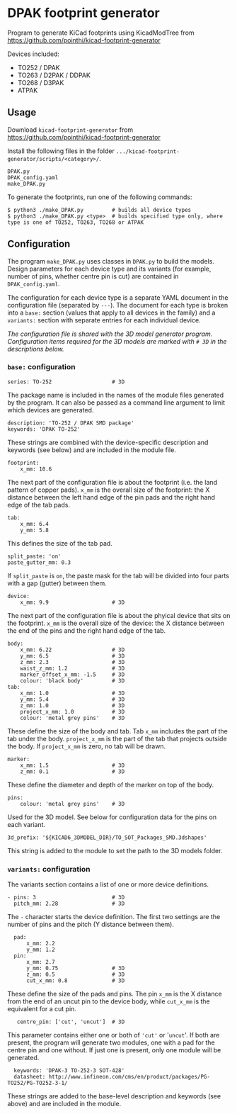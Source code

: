 # DPAK footprint generator

Program to generate KiCad footprints using KicadModTree from https://github.com/pointhi/kicad-footprint-generator

Devices included:
- TO252 / DPAK
- TO263 / D2PAK / DDPAK
- TO268 / D3PAK
- ATPAK

## Usage

Download `kicad-footprint-generator` from https://github.com/pointhi/kicad-footprint-generator

Install the following files in the folder `.../kicad-footprint-generator/scripts/<category>/`.

```
DPAK.py
DPAK_config.yaml
make_DPAK.py
```

To generate the footprints, run one of the following commands:

```
$ python3 ./make_DPAK.py         # builds all device types
$ python3 ./make_DPAK.py <type>  # builds specified type only, where type is one of TO252, TO263, TO268 or ATPAK
```

## Configuration

The program `make_DPAK.py` uses classes in `DPAK.py` to build the models.  Design parameters for each device type and its variants (for example, number of pins, whether centre pin is cut) are contained in `DPAK_config.yaml`.

The configuration for each device type is a separate YAML document in the configuration file (separated by `---`).  The document for each type is broken into a `base:` section (values that apply to all devices in the family) and a `variants:` section with separate entries for each individual device.

*The configuration file is shared with the 3D model generator program.  Configuration items required for the 3D models are marked with `# 3D` in the descriptions below.*

### `base:` configuration

```
series: TO-252                   # 3D
```

The package name is included in the names of the module files generated by the program. It can also be passed as a command line argument to limit which devices are generated.

```
description: 'TO-252 / DPAK SMD package'
keywords: 'DPAK TO-252'
```

These strings are combined with the device-specific description and keywords (see below) and are included in the module file.

```
footprint:
    x_mm: 10.6
```

The next part of the configuration file is about the footprint (i.e. the land pattern of copper pads). `x_mm` is the overall size of the footprint: the X distance between the left hand edge of the pin pads and the right hand edge of the tab pads.

```
tab:
    x_mm: 6.4
    y_mm: 5.8
```

This defines the size of the tab pad.

```
split_paste: 'on'
paste_gutter_mm: 0.3
```

If `split_paste` is `on`, the paste mask for the tab will be divided into four parts with a gap (gutter) between them.

```
device:
    x_mm: 9.9                    # 3D
```

The next part of the configuration file is about the phyical device that sits on the footprint. `x_mm` is the overall size of the device: the X distance between the end of the pins and the right hand edge of the tab.

```
body:
    x_mm: 6.22                   # 3D
    y_mm: 6.5                    # 3D
    z_mm: 2.3                    # 3D
    waist_z_mm: 1.2              # 3D
    marker_offset_x_mm: -1.5     # 3D
    colour: 'black body'         # 3D
tab:
    x_mm: 1.0                    # 3D
    y_mm: 5.4                    # 3D
    z_mm: 1.0                    # 3D
    project_x_mm: 1.0            # 3D
    colour: 'metal grey pins'    # 3D
```

These define the size of the body and tab. Tab `x_mm` includes the part of the tab under the body. `project_x_mm` is the part of the tab that projects outside the body.
If `project_x_mm` is zero, no tab will be drawn.

```
marker:
    x_mm: 1.5                    # 3D
    z_mm: 0.1                    # 3D
```

These define the diameter and depth of the marker on top of the body.

```
pins:
    colour: 'metal grey pins'    # 3D
```

Used for the 3D model. See below for configuration data for the pins on each variant.

```
3d_prefix: '${KICAD6_3DMODEL_DIR}/TO_SOT_Packages_SMD.3dshapes'
```

This string is added to the module to set the path to the 3D models folder.


### `variants:` configuration

The variants section contains a list of one or more device definitions.

```
- pins: 3                        # 3D
  pitch_mm: 2.28                 # 3D
```

The `-` character starts the device definition. The first two settings are the number of pins and the pitch (Y distance between them).

```
  pad:
      x_mm: 2.2
      y_mm: 1.2
  pin:
      x_mm: 2.7
      y_mm: 0.75                 # 3D
      z_mm: 0.5                  # 3D
      cut_x_mm: 0.8              # 3D
```

These define the size of the pads and pins.  The pin `x_mm` is the X distance from the end of an uncut pin to the device body, while `cut_x_mm` is the equivalent for a cut pin.

```
   centre_pin: ['cut', 'uncut']  # 3D
```

This parameter contains either one or both of `'cut'` or '`uncut`'. If both are present, the program will generate two modules, one with a pad for the centre pin and one without.  If just one is present, only one module will be generated.

```
  keywords: 'DPAK-3 TO-252-3 SOT-428'
  datasheet: http://www.infineon.com/cms/en/product/packages/PG-TO252/PG-TO252-3-1/
```

These strings are added to the base-level description and keywords (see above) and are included in the module.

